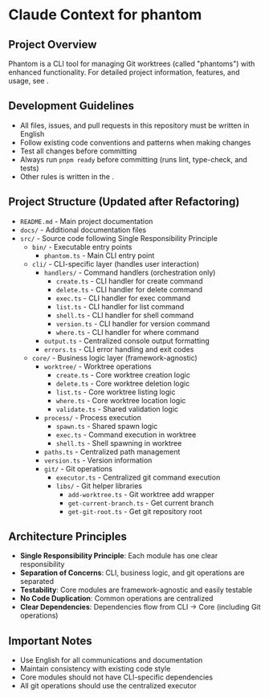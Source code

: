 # Claude Context for phantom

## Project Overview
Phantom is a CLI tool for managing Git worktrees (called "phantoms") with enhanced functionality. For detailed project information, features, and usage, see [](./README.md).

## Development Guidelines
- All files, issues, and pull requests in this repository must be written in English
- Follow existing code conventions and patterns when making changes
- Test all changes before committing
- Always run `pnpm ready` before committing (runs lint, type-check, and tests)
- Other rules is written in the [](./README.md).

## Project Structure (Updated after Refactoring)
- `README.md` - Main project documentation
- `docs/` - Additional documentation files
- `src/` - Source code following Single Responsibility Principle
  - `bin/` - Executable entry points
    - `phantom.ts` - Main CLI entry point
  - `cli/` - CLI-specific layer (handles user interaction)
    - `handlers/` - Command handlers (orchestration only)
      - `create.ts` - CLI handler for create command
      - `delete.ts` - CLI handler for delete command
      - `exec.ts` - CLI handler for exec command
      - `list.ts` - CLI handler for list command
      - `shell.ts` - CLI handler for shell command
      - `version.ts` - CLI handler for version command
      - `where.ts` - CLI handler for where command
    - `output.ts` - Centralized console output formatting
    - `errors.ts` - CLI error handling and exit codes
  - `core/` - Business logic layer (framework-agnostic)
    - `worktree/` - Worktree operations
      - `create.ts` - Core worktree creation logic
      - `delete.ts` - Core worktree deletion logic
      - `list.ts` - Core worktree listing logic
      - `where.ts` - Core worktree location logic
      - `validate.ts` - Shared validation logic
    - `process/` - Process execution
      - `spawn.ts` - Shared spawn logic
      - `exec.ts` - Command execution in worktree
      - `shell.ts` - Shell spawning in worktree
    - `paths.ts` - Centralized path management
    - `version.ts` - Version information
    - `git/` - Git operations
      - `executor.ts` - Centralized git command execution
      - `libs/` - Git helper libraries
        - `add-worktree.ts` - Git worktree add wrapper
        - `get-current-branch.ts` - Get current branch
        - `get-git-root.ts` - Get git repository root

## Architecture Principles
- **Single Responsibility Principle**: Each module has one clear responsibility
- **Separation of Concerns**: CLI, business logic, and git operations are separated
- **Testability**: Core modules are framework-agnostic and easily testable
- **No Code Duplication**: Common operations are centralized
- **Clear Dependencies**: Dependencies flow from CLI → Core (including Git operations)

## Important Notes
- Use English for all communications and documentation
- Maintain consistency with existing code style
- Core modules should not have CLI-specific dependencies
- All git operations should use the centralized executor